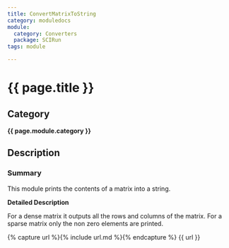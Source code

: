 ```yaml
---
title: ConvertMatrixToString
category: moduledocs
module:
  category: Converters
  package: SCIRun
tags: module

---
```


# {{ page.title }}

## Category

**{{ page.module.category }}**

## Description

### Summary

This module prints the contents of a matrix into a string.

**Detailed Description**

For a dense matrix it outputs all the rows and columns of the matrix. For a sparse matrix only the non zero elements are printed.

{% capture url %}{% include url.md %}{% endcapture %}
{{ url }}
